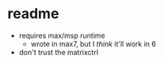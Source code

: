 readme
======

- requires max/msp runtime
    - wrote in max7, but I *think* it'll work in 6
- don't trust the matrixctrl